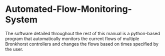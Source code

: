 # Automated-Flow-Monitoring-System
The software detailed throughout the rest of this manual is a python-based program that automatically monitors the current flows of multiple Bronkhorst controllers and changes the flows based on times specified by the user.
